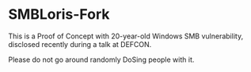 # SMBLoris-Fork

This is a Proof of Concept with 20-year-old Windows SMB vulnerability, disclosed recently during a talk at DEFCON.

Please do not go around randomly DoSing people with it.
